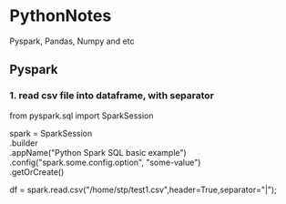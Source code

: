 # PythonNotes
Pyspark, Pandas, Numpy and etc


Pyspark
---------------------
### 1. read csv file into dataframe, with separator
from pyspark.sql import SparkSession

spark = SparkSession \
    .builder \
    .appName("Python Spark SQL basic example") \
    .config("spark.some.config.option", "some-value") \
    .getOrCreate()

df = spark.read.csv("/home/stp/test1.csv",header=True,separator="|");
